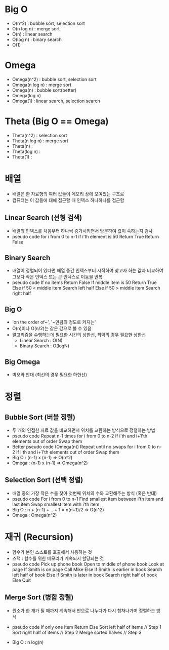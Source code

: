 # Big O
- O(n^2) : bubble sort, selection sort
- O(n log n) : merge sort
- O(n) : linear search
- O(log n) : binary search
- O(1) 

# Omega
- Omega(n^2) : bubble sort, selection sort
- Omega(n log n) : merge sort
- Omega(n) : bubble sort(better)
- Omega(log n)
- Omega(1) : linear search, selection search

# Theta (Big O == Omega)
- Theta(n^2) : selection sort
- Theta(n log n) : merge sort
- Theta(n) :
- Theta(log n) :
- Theta(1) :

# 배열
- 배열은 한 자료형의 여러 값들이 메모리 상에 모여있는 구조로
- 컴퓨터는 이 값들에 대해 접근할 때 인덱스 하나하나를 접근함

## Linear Search (선형 검색)
- 배열의 인덱스를 처음부터 하나씩 증가시키면서 방문하여 값이 속하는지 검사
- pseudo code
    for i from 0 to n-1
        if i'th element is 50
        Return True
    Return False

## Binary Search
- 배열이 정렬되어 있다면 배열 중간 인덱스부터 시작하여 찾고자 하는 값과 비교하여 그보다 작은 인덱스 또는 큰 인덱스로 이동을 반복
- pseudo code
    If no items
        Return False
    If middle item is 50
        Return True
    Else if 50 < middle item
        Search left half
    Else if 50 > middle item
        Search right half

## Big O
- 'on the order of~', '~만큼의 정도로 커지는'
- O(n)이나 O(n/2)는 같은 값으로 볼 수 있음
- 알고리즘을 수행하는데 필요한 시간의 상한선, 최악의 경우 필요한 상한선
    - Linear Search : O(N)
    - Binary Search : O(logN)

## Big Omega
- 빅오와 반대 (최선의 경우 필요한 하한선)

# 정렬
## Bubble Sort (버블 정렬)
- 두 개의 인접한 자료 값을 비교하면서 위치를 교환하는 방식으로 정렬하는 방법
- pseudo code
    Repeat n-1 times
        for i from 0 to n-2
            If i'th and i+1'th elements out of order
                Swap them
- Better pseudo code (Omega(n))
    Repeat until no swaps
        for i from 0 to n-2
            If i'th and i+1'th elements out of order
                Swap them
- Big O : (n-1) x (n-1) => O(n^2)
- Omega : (n-1) x (n-1) => Omega(n^2)

## Selection Sort (선택 정렬)
- 배열 중의 가장 작은 수를 찾아 첫번째 위치의 수와 교환해주는 방식 (혹은 반대)
- pseudo code
    For i from 0 to n-1
        Find smallest item between i'th item and last item
        Swap smallest item with i'th item
- Big O : n + (n-1) + .. + 1 = n(n+1)/2 => O(n^2)
- Omega : Omega(n^2)

# 재귀 (Recursion)
- 함수가 본인 스스로를 호출해서 사용하는 것
- 스택 : 함수를 위한 메모리가 계속되서 할당되는 것
- pseudo code
    Pick up phone book
    Open to middle of phone book
    Look at page
    If Smith is on page
        Call Mike
    Else if Smith is earlier in book
        Search left half of book
    Else if Smith is later in book
        Search right half of book
    Else
        Quit

## Merge Sort (병합 정렬)
- 원소가 한 개가 될 때까지 계속해서 반으로 나누다가 다시 합쳐나가며 정렬하는 방식
- pseudo code
    If only one item
        Return
    Else
        Sort left half of items   // Step 1
        Sort right half of items  // Step 2
        Merge sorted halves       // Step 3

- Big O : n log(n)